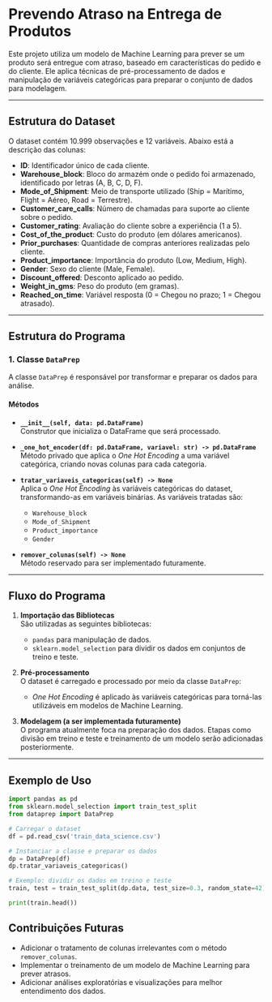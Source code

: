 # Prevendo Atraso na Entrega de Produtos

Este projeto utiliza um modelo de Machine Learning para prever se um produto será entregue com atraso, baseado em características do pedido e do cliente. Ele aplica técnicas de pré-processamento de dados e manipulação de variáveis categóricas para preparar o conjunto de dados para modelagem.

---

## Estrutura do Dataset

O dataset contém 10.999 observações e 12 variáveis. Abaixo está a descrição das colunas:

- **ID**: Identificador único de cada cliente.
- **Warehouse_block**: Bloco do armazém onde o pedido foi armazenado, identificado por letras (A, B, C, D, F).
- **Mode_of_Shipment**: Meio de transporte utilizado (Ship = Marítimo, Flight = Aéreo, Road = Terrestre).
- **Customer_care_calls**: Número de chamadas para suporte ao cliente sobre o pedido.
- **Customer_rating**: Avaliação do cliente sobre a experiência (1 a 5).
- **Cost_of_the_product**: Custo do produto (em dólares americanos).
- **Prior_purchases**: Quantidade de compras anteriores realizadas pelo cliente.
- **Product_importance**: Importância do produto (Low, Medium, High).
- **Gender**: Sexo do cliente (Male, Female).
- **Discount_offered**: Desconto aplicado ao pedido.
- **Weight_in_gms**: Peso do produto (em gramas).
- **Reached_on_time**: Variável resposta (0 = Chegou no prazo; 1 = Chegou atrasado).

---

## Estrutura do Programa

### **1. Classe `DataPrep`**

A classe `DataPrep` é responsável por transformar e preparar os dados para análise. 

#### **Métodos**

- **`__init__(self, data: pd.DataFrame)`**  
  Construtor que inicializa o DataFrame que será processado.

- **`_one_hot_encoder(df: pd.DataFrame, variavel: str) -> pd.DataFrame`**  
  Método privado que aplica o *One Hot Encoding* a uma variável categórica, criando novas colunas para cada categoria.

- **`tratar_variaveis_categoricas(self) -> None`**  
  Aplica o *One Hot Encoding* às variáveis categóricas do dataset, transformando-as em variáveis binárias. As variáveis tratadas são:  
  - `Warehouse_block`  
  - `Mode_of_Shipment`  
  - `Product_importance`  
  - `Gender`

- **`remover_colunas(self) -> None`**  
  Método reservado para ser implementado futuramente.

---

## Fluxo do Programa

1. **Importação das Bibliotecas**  
   São utilizadas as seguintes bibliotecas:
   - `pandas` para manipulação de dados.
   - `sklearn.model_selection` para dividir os dados em conjuntos de treino e teste.

2. **Pré-processamento**  
   O dataset é carregado e processado por meio da classe `DataPrep`:
   - *One Hot Encoding* é aplicado às variáveis categóricas para torná-las utilizáveis em modelos de Machine Learning.

3. **Modelagem (a ser implementada futuramente)**  
   O programa atualmente foca na preparação dos dados. Etapas como divisão em treino e teste e treinamento de um modelo serão adicionadas posteriormente.

---

## Exemplo de Uso

```python
import pandas as pd
from sklearn.model_selection import train_test_split
from dataprep import DataPrep

# Carregar o dataset
df = pd.read_csv('train_data_science.csv')

# Instanciar a classe e preparar os dados
dp = DataPrep(df)
dp.tratar_variaveis_categoricas()

# Exemplo: dividir os dados em treino e teste
train, test = train_test_split(dp.data, test_size=0.3, random_state=42)

print(train.head())
```
## Contribuições Futuras
- Adicionar o tratamento de colunas irrelevantes com o método `remover_colunas`.
- Implementar o treinamento de um modelo de Machine Learning para prever atrasos.
- Adicionar análises exploratórias e visualizações para melhor entendimento dos dados.